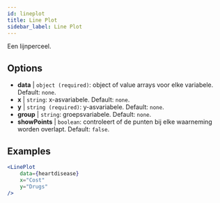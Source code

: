 ```yaml
---
id: lineplot
title: Line Plot
sidebar_label: Line Plot
---
```


Een lijnperceel.

## Options

* __data__ | `object (required)`: object of value arrays voor elke variabele. Default: `none`.
* __x__ | `string`: x-asvariabele. Default: `none`.
* __y__ | `string (required)`: y-asvariabele. Default: `none`.
* __group__ | `string`: groepsvariabele. Default: `none`.
* __showPoints__ | `boolean`: controleert of de punten bij elke waarneming worden overlapt. Default: `false`.


## Examples

```jsx live
<LinePlot 
    data={heartdisease} 
    x="Cost"
    y="Drugs"
/>
```

